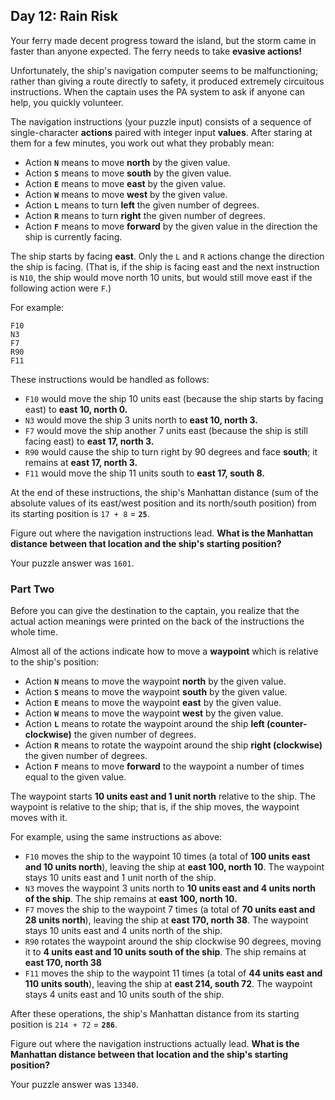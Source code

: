## Day 12: Rain Risk

Your ferry made decent progress toward the island, but the storm came in faster than anyone expected. The ferry needs to take **evasive actions!**

Unfortunately, the ship's navigation computer seems to be malfunctioning; rather than giving a route directly to safety, it produced extremely circuitous instructions. When the captain uses the PA system to ask if anyone can help, you quickly volunteer.

The navigation instructions (your puzzle input) consists of a sequence of single-character **actions** paired with integer input **values**. After staring at them for a few minutes, you work out what they probably mean:

 - Action **`N`** means to move **north** by the given value.
 - Action **`S`** means to move **south** by the given value.
 - Action **`E`** means to move **east** by the given value.
 - Action **`W`** means to move **west** by the given value.
 - Action **`L`** means to turn **left** the given number of degrees.
 - Action **`R`** means to turn **right** the given number of degrees.
 - Action **`F`** means to move **forward** by the given value in the direction the ship is currently facing.

The ship starts by facing **east**. Only the `L` and `R` actions change the direction the ship is facing. (That is, if the ship is facing east and the next instruction is `N10`, the ship would move north 10 units, but would still move east if the following action were `F`.)

For example:

```
F10
N3
F7
R90
F11
```

These instructions would be handled as follows:

 - `F10` would move the ship 10 units east (because the ship starts by facing east) to **east 10, north 0.**
 - `N3` would move the ship 3 units north to **east 10, north 3.**
 - `F7` would move the ship another 7 units east (because the ship is still facing east) to **east 17, north 3.**
 - `R90` would cause the ship to turn right by 90 degrees and face **south**; it remains at **east 17, north 3.**
 - `F11` would move the ship 11 units south to **east 17, south 8.**

At the end of these instructions, the ship's Manhattan distance (sum of the absolute values of its east/west position and its north/south position) from its starting position is ``17 + 8`` = **`25`**.

Figure out where the navigation instructions lead. **What is the Manhattan distance between that location and the ship's starting position?**

Your puzzle answer was `1601`.

### Part Two

Before you can give the destination to the captain, you realize that the actual action meanings were printed on the back of the instructions the whole time.

Almost all of the actions indicate how to move a **waypoint** which is relative to the ship's position:

 - Action **`N`** means to move the waypoint **north** by the given value.
 - Action **`S`** means to move the waypoint **south** by the given value.
 - Action **`E`** means to move the waypoint **east** by the given value.
 - Action **`W`** means to move the waypoint **west** by the given value.
 - Action **`L`** means to rotate the waypoint around the ship **left (counter-clockwise)** the given number of degrees.
 - Action **`R`** means to rotate the waypoint around the ship **right (clockwise)** the given number of degrees.
 - Action **`F`** means to move **forward** to the waypoint a number of times equal to the given value.

The waypoint starts **10 units east and 1 unit north** relative to the ship. The waypoint is relative to the ship; that is, if the ship moves, the waypoint moves with it.

For example, using the same instructions as above:

 - `F10` moves the ship to the waypoint 10 times (a total of **100 units east and 10 units north**), leaving the ship at **east 100, north 10**. The waypoint stays 10 units east and 1 unit north of the ship.
 - `N3` moves the waypoint 3 units north to **10 units east and 4 units north of the ship**. The ship remains at **east 100, north 10.**
 - `F7` moves the ship to the waypoint 7 times (a total of **70 units east and 28 units north**), leaving the ship at **east 170, north 38**. The waypoint stays 10 units east and 4 units north of the ship.
 - `R90` rotates the waypoint around the ship clockwise 90 degrees, moving it to **4 units east and 10 units south of the ship**. The ship remains at **east 170, north 38**
 - `F11` moves the ship to the waypoint 11 times (a total of **44 units east and 110 units south**), leaving the ship at **east 214, south 72**. The waypoint stays 4 units east and 10 units south of the ship.

After these operations, the ship's Manhattan distance from its starting position is `214 + 72` = **`286`**.

Figure out where the navigation instructions actually lead. **What is the Manhattan distance between that location and the ship's starting position?**

Your puzzle answer was `13340`.
